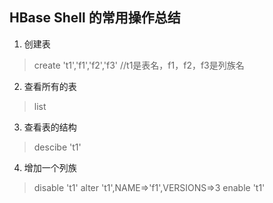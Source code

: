 ## HBase Shell 的常用操作总结

1. 创建表
> create 't1','f1','f2','f3' //t1是表名，f1，f2，f3是列族名

2. 查看所有的表
> list

3. 查看表的结构
> descibe 't1'

4. 增加一个列族
> disable 't1'
  alter 't1',NAME=>'f1',VERSIONS=>3
  enable 't1'   

